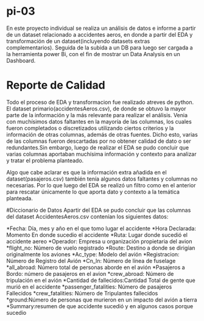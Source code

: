 # pi-03
En este proyecto individual se realiza un  análisis de datos e informe a partir de un dataset relacionado a accidentes aeros, en donde a partir del EDA y transformación de un dataset(incluyendo datasets extras complementarios). Seguida de la subida a un DB para luego ser cargada a la herramienta power Bi, con el fin de mostrar un Data Analysis en un Dashboard.

# Reporte de Calidad
Todo el proceso de EDA y transformacion fue realizado atreves de python. 
El dataset primario(accidentesAeros.csv), de donde se obtuvo la mayor parte de la información y la más relevante para realizar el análisis. Venia con muchísimos datos faltantes en la mayoría de las columnas, los cuales fueron completados o discretizados utilizando ciertos criterios y la información de otras columnas, además de otras fuentes. Dicho esto, varias de las columnas fueron descartadas por no obtener calidad de dato o ser redundantes.Sin embargo, luego de realizar el EDA se pudo concluir que varias columnas aportaban muchísima información y contexto para analizar y tratar el problema planteado.

Algo que cabe aclarar es que la información extra añadida en el dataset(pasajeros.csv) también tenía algunos datos faltantes y columnas no necesarias. Por lo que  luego del EDA se realizó un filtro como en el anterior para rescatar únicamente lo que aporta dato y contexto a la temática planteada. 


#Diccionario de Datos
Apartir del EDA se pudo concluir que las columnas del dataset AccidentesAeros.csv contenían los siguientes datos:

*Fecha: Día, mes y año en el que tomo lugar el accidente
*Hora Declarada: Momento En donde sucedio el accidente 
*Ruta: Lugar donde sucedió el accidente aereo
*Operador: Empresa u organización propietaria del avion
*flight_no: Número de vuelo registrado
*Route: Destino a donde se dirigían originalmente los aviones
*Ac_type: Modelo del avión
*Registracion: Número de Registro del Avión
*Cn_ln: Número de línea de fuselage
*all_abroad: Número total de personas aborde en el avión 
*Pasajeros a Bordo: número  de pasajeros en el avion
*crew_abroad: Número de tripulación en el avión
*Cantidad de fallecidos:Cantidad Total de gente que murió en el accidente 
*passenger_fatalities: Número de pasajeros Fallecidos 
*crew_fatalities: Número de Tripulantes fallecidos
*ground:Número de personas que murieron en un impacto del avión a tierra
*Summary:resumen de que accidente sucedió y en algunos casos porque sucedio
